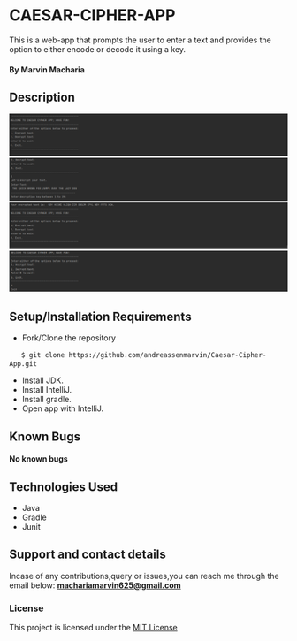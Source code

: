# CAESAR-CIPHER-APP
This is a web-app that prompts the user to enter a text and 
provides the option to either encode or decode it using a key.

#### By **Marvin Macharia**
## Description
![Webapp image](src/Images/README/s1.png)
<br>
![Webapp image](src/Images/README/s2.png)
<br>
![Webapp image](src/Images/README/s3.png)
<br>
![Webapp image](src/Images/README/s4.png)
<br>
## Setup/Installation Requirements
* Fork/Clone the repository
```
   $ git clone https://github.com/andreassenmarvin/Caesar-Cipher-App.git
```
* Install JDK.
* Install IntelliJ.
* Install gradle.
* Open app with IntelliJ.

## Known Bugs
#### No known bugs
## Technologies Used
* Java
* Gradle
* Junit
## Support and contact details
Incase of any contributions,query or issues,you can reach me through the email below:
**machariamarvin625@gmail.com**
### License
This project is licensed under the [MIT License](https://github.com/andreassenmarvin/Caesar-Cipher-App/blob/master/LICENSE.txt)